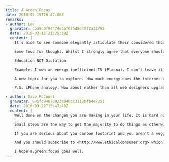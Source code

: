 ```yaml
---
title: A Green Focus
date: 2010-02-19T16:47:08Z
remarks:
- author: Lee
  gravatar: cb39c0f94474e5bf675d8d4ff2a31795
  date: 2010-03-11T21:25:39Z
  content: |
    It’s nice to see someone elegantly articulate their considered thoughts on such an important issue.

    Some food for thought. Whilst I strongly agree that everyone should be more considerate and not needlessly waste energy, I would urge caution in the tone of your message. I think what’s most important is that people do become more efficient and ultimately use less energy BUT aren’t made to feel that they can’t still enjoy themselves whilst frivolously using energy on the odd occasion. After all, what’s the point in living if you give up all fun activity?  I think you’re New Zealand adventure was worth the environmental impact, but some die hard environmentalists would surely disagree. Would such derision of an otherwise thoughtful individual be helpful?

    Education NOT Dictation.

    Example: I own an energy inefficient TV (Plasma). I don’t leave it on standby, I don’t leave it on when I’m not watching it, and I did consider the environmental impact of my purchase before hand. However, I enjoy watching TV (and movies) and believe that LCD is an inferior technology. Hence, I feel I’ve reached an acceptable balance, and until such time as this TV breaks I’ll not buy another. Is this wrong or selfish?

    A new topic for you to explore. How much energy does the internet currently consume? I imagine many servers sit dormant a great deal of the time. Would internet users put up with a short wait for a web page to load if it meant that many servers could be kept in a deep sleep state until absolutely needed?  If web page designers and coders were to tidy code, use less JavaScript and Flash, would fewer resources (energy) be needed to view web pages?  How much energy could be saved?  Google for one, have invested in solar energy at their headquarters, how about large server farms in the UK, tidal powered internet?

    P.S. iPhone analogy. How about rather than all web designers upgrading to the latest MacBook, accept what you have and make the most possible out of it until it no longer works?

- author: Dave McCourt
  gravatar: 085fc9407d023a046ac3118bfb4e7251
  date: 2010-03-22T15:47:40Z
  content: |
    Well done on the changes you are making in your life. It is hard not to sound preachy when talking about this kind of thing and everyone has their own ideas about what they are prepared to do. Personally I live my life in a fairly ethical way, not as much as some but a lot more than others. I’m always amazed at basics that I take for granted (recycling, turning lights off, etc) are just too much for some people to stretch to. I think a lot of it comes down to people just don’t like being told what to do, or to realising that they are doing things wrong.

    Small steps are the way to get the majority to do things as otherwise they wouldn’t bother and when they’re factored up it does make a difference. Some things though have to be taken with a pinch of salt: putting my Mac or Sky plus to sleep doesn’t even register on either of my two energy monitors. I think this kind of thing puts people into a false sense of doing something when most probably they aren’t. You’re much better off putting on a jumper and turning the heating down or having fewer lights and gadgets on. But that is too didatic for some.

    If you are serious about you carbon footprint and you aren’t a veggie/vegan you should really consider at least a veggie diet. The meat industry uses a massive amount of energy, water and food that could be better utilised than making a Big Mac! Have a read of <http://en.wikipedia.org/wiki/Environmental_vegetarianism> I’ve been veggie for 15 years and it really isn’t hard.

    And you should subscribe to <http://www.ethicalconsumer.org> which can really shed light on a lot issues (how carbon offsetting is a load of nonsense for example).

    I hope a.green:focus goes well.
---
```

